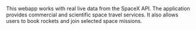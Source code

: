 This webapp works with real live data from the SpaceX API. The application provides commercial and scientific space travel services. It also allows users to book rockets and join selected space missions.